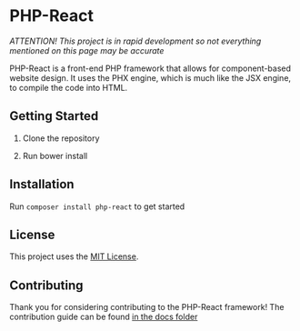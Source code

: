 # PHP-React

*ATTENTION! This project is in rapid development so not everything mentioned on this page may be accurate*

PHP-React is a front-end PHP framework that allows for component-based website design. It uses the PHX engine, which is much like the JSX engine, to compile the code into HTML. 

## Getting Started

1. Clone the repository

2. Run bower install

## Installation

Run `composer install php-react` to get started

## License

This project uses the [MIT License](LICENSE).

## Contributing

Thank you for considering contributing to the PHP-React framework! The contribution guide can be found [in the docs folder](docs/CONTRIBUTING)